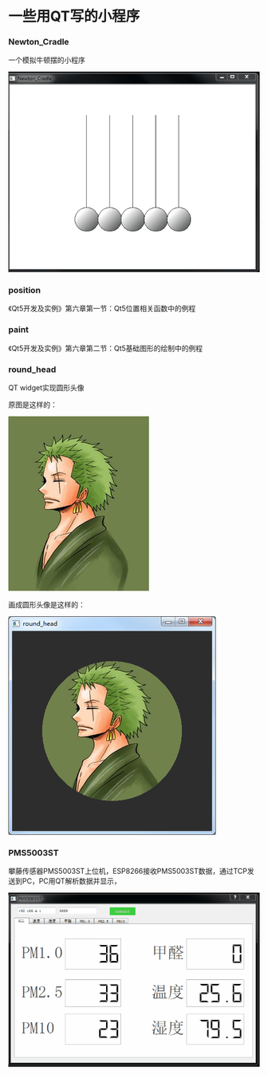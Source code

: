 # 一些用QT写的小程序

### Newton_Cradle
一个模拟牛顿摆的小程序

![Newton_Cradle](img/newton_cradle.gif)

### position

《Qt5开发及实例》第六章第一节：Qt5位置相关函数中的例程

### paint

《Qt5开发及实例》第六章第二节：Qt5基础图形的绘制中的例程


### round_head
QT widget实现圆形头像

原图是这样的：

![round_head](round_head/001.jpg)

画成圆形头像是这样的：

![round_head](img/round_head/03.png)

### PMS5003ST
 攀藤传感器PMS5003ST上位机，ESP8266接收PMS5003ST数据，通过TCP发送到PC，PC用QT解析数据并显示，

![PMS5003ST](img/PMS5003ST.gif)
